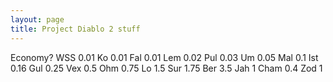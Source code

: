 ```yaml
---
layout: page
title: Project Diablo 2 stuff
---
```



Economy?
WSS	0.01
Ko	0.01
Fal	0.01
Lem	0.02
Pul	0.03
Um	0.05
Mal	0.1
Ist	0.16
Gul	0.25
Vex	0.5
Ohm	0.75
Lo	1.5
Sur	1.75
Ber	3.5
Jah	1
Cham	0.4
Zod	1
